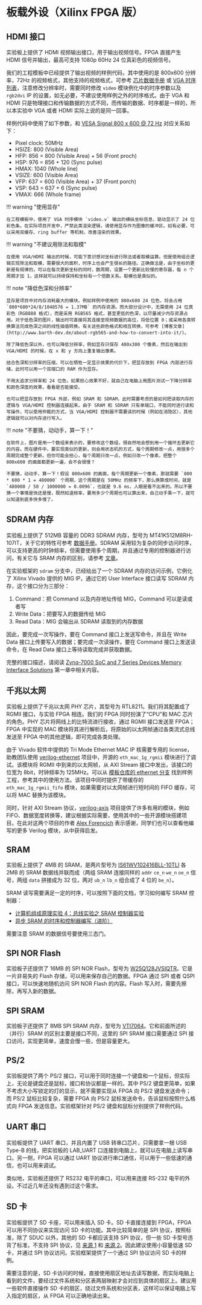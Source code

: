 # 板载外设（Xilinx FPGA 版）

## HDMI 接口

实验板上提供了 HDMI 视频输出接口，用于输出视频信号。FPGA 直接产生 HDMI 信号并输出，最高可支持 1080p 60Hz 24 位真彩色的视频信号。

我们的工程模板中已经提供了输出视频的样例代码，其中使用的是 800x600 分辨率，72Hz 的视频格式，其他支持的视频格式，可参考 [芯片数据手册](https://www.ti.com/lit/ds/symlink/tfp410.pdf) 或 [VGA 时序列表](http://tinyvga.com/vga-timing)，注意修改分辨率时，需要同时修改 `video` 模块例化中的时序参数以及 `rgb2dvi` IP 的设置，如无必要，不建议使用样例之外的时序格式。由于 VGA 和 HDMI 只是物理接口和传输数据的方式不同，而传输的数据、时序都是一样的，所以本实验中 VGA 或者 HDMI 实际上说的是同一回事。

样例代码中使用了如下参数，和 [VESA Signal 800 x 600 @ 72 Hz](http://tinyvga.com/vga-timing/800x600@72Hz) 对应关系如下：

- Pixel clock: 50MHz
- HSIZE: 800 (Visible Area)
- HFP: 856 = 800 (Visible Area) + 56 (Front proch)
- HSP: 976 = 856 + 120 (Sync pulse)
- HMAX: 1040 (Whole line)
- VSIZE: 600 (Visible Area)
- VFP: 637 = 600 (Visible Area) + 37 (Front porch)
- VSP: 643 = 637 + 6 (Sync pulse)
- VMAX: 666 (Whole frame)

!!! warning "使用显存"

    在工程模板中，使用了 VGA 时序模块 `video.v` 输出的横纵坐标信息，驱动显示了 24 位彩色条。在实际项目开发中，严禁此类渲染逻辑，请使用显存作为图像的缓冲区。如有必要，可以采用双缓存、ring buffer 等机制，改善渲染的效果。

!!! warning "不建议用除法和取模"

    在使用 VGA/HDMI 输出的时候，可能下意识想对坐标进行除法或者取模运算。但是使用组合逻辑实现除法和取模，需要很大的面积，时序上也会产生很长的路径。正确做法是，由于坐标的更新是有规律的，可以在每次更新坐标的同时，数周期，设置一个更新比较慢的寄存器，每 n 个周期才加 1，这样就可以持续保持和坐标有一个倍数关系。取模也是类似的。

!!! note "降低色深和分辨率"

    显存是项目中对内存消耗最大的模块。例如样例中使用的 800x600 24 位色，将会占用 `800*600*24/8/1048576 = 1.37MB` 的内存资源。而大部分设计中，无需使用 24 位真彩色（RGB888 格式），而是采用 RGB565 格式，甚至更低的色深，以尽量减少内存资源占用。对于低色深的图片，输出时可直接将其连接至视频数据的高位，将低位置 0；或采用各类转换算法完成色深之间的线性插值转换。有关这些颜色格式和相互转换，可参考 [博客文章](http://www.barth-dev.de/about-rgb565-and-how-to-convert-into-it/)。

    除了降低色深以外，也可以降低分辨率，例如显存只保存 400x300 个像素，然后在输出到 VGA/HDMI 的时候，在 x 和 y 方向上重复输出像素。

    结合色深和分辨率的压缩，可以在牺牲一定显示效果的代价下，把显存放到 FPGA 内部进行存储，此时可以用一个双端口的 RAM 作为显存。

    不用太追求分辨率和 24 位色，如果担心效果不好，就自己在电脑上用图片测试一下降分辨率和颜色深度的效果，看看是否能接受。

    也可以把显存放到 FPGA 外部，例如 SRAM 和 SDRAM，此时需要考虑的是如何把读取内存的逻辑与 VGA/HDMI 控制器连接起来。由于 SRAM 和 SDRAM 只有单端口，不能同时进行读和写操作，可以使用仲裁的方式，当 VGA/HDMI 控制器不需要读的时候（例如在消隐区），其他逻辑就可以对内存进行写入。

!!! note "不要猜，动动手，算一下！"

    在软件上，图片是用一个数组来表示的，要修改这个数组，很自然地会想到用一个循环去更新它的内容。而在硬件中，要实现类似的更新，则会用状态机的方式，每个周期修改一点，用很多个周期完成整个更新。但你可能会担心，每个周期只改一点，例如只改一个像素，把整个 800x600 的画面都更新一遍，会不会很慢？

    不要猜，动动手，算一下！假设 800x600 的画面，每个周期更新一个像素，那就需要 `800 * 600 * 1 = 480000` 个周期，这个周期是在 50MHz 的频率下，那么换算成时间，就是 `480000 / 50 / 1000000 = 0.0096`，也就是 9.6 ms，人眼是看不出来的。所以不要猜一个事情是快还是慢，既然知道频率，要用多少个周期也可以算出来，自己动手乘一下，就可以知道到底多快多慢了。

## SDRAM 内存

实验板上提供了 512MB 容量的 DDR3 SDRAM 内存，型号为 MT41K512M8RH-107IT，关于它的特性可参考 [数据手册](https://media-www.micron.com/-/media/client/global/documents/products/data-sheet/dram/ddr3/4gb_automotive_ddr3l.pdf)。SDRAM 采用较为复杂的同步访问时序，可以支持更高的时钟频率，但需要使用多个周期，并且通过专用的控制器进行访问，有关它与 SRAM 内存的区别，请参考 [文章](http://www.differencebetween.net/object/difference-between-sram-and-sdram/)。

在实验框架的 `sdram` 分支中，已经给出了一个 SDRAM 内存的访问示例，它例化了 Xilinx Vivado 提供的 MIG IP，通过它的 User Interface 接口读写 SDRAM 内存，这个接口分为三部分：

1. Command：把 Command 以及内存地址传给 MIG，Command 可以是读或者写
2. Write Data：把要写入的数据传给 MIG
3. Read Data：MIG 会输出从 SDRAM 读取到的内存数据

因此，要完成一次写操作，要在 Command 接口上发送写命令，并且在 Write Data 接口上传要写入的数据；要完成一次读操作，要在 Command 接口上发送读命令，在 Read Data 接口上等待读取完成并获取数据。

完整的接口描述，请阅读 [Zynq-7000 SoC and 7 Series Devices Memory Interface Solutions](https://docs.amd.com/v/u/en-US/ug586_7Series_MIS) 第一章中相关内容。


## 千兆以太网

实验板上提供了千兆以太网 PHY 芯片，其型号为 RTL8211。我们将其配置成了 RGMII 接口，与实验 FPGA 相连。我们的 FPGA 同时扮演了“CPU”和 MAC 芯片的角色。PHY 芯片将网线上的比特流进行接收，通过 RGMII 接口发送至 FPGA；FPGA 中实现的 MAC 模块将其进行解析后，将原始的以太网帧通过各类流式总线发送至 FPGA 中的其他逻辑，即可完成各类处理。

由于 Vivado 软件中提供的 Tri Mode Ethernet MAC IP 核需要专用的 license，助教团队使用 [verilog-ethernet](https://github.com/alexforencich/verilog-ethernet) 项目中，开源的 `eth_mac_1g_rgmii` 模块进行了调试。该模块将 RGMII 中到来的以太网帧，从 AXI Stream 接口中发出，该接口的位宽为 8bit，时钟频率为 125MHz。可以从 [模板仓库的 ethernet 分支](https://git.tsinghua.edu.cn/digital-design-lab/project-template-xilinx/-/tree/ethernet) 找到样例工程，参考其中的使用方法。该项目中同时提供了带缓存的 `eth_mac_1g_rgmii_fifo` 模块，如果需要对以太网帧进行短时间的 FIFO 缓存，可以将 MAC 替换为该模块。

同时，针对 AXI Stream 协议，[verilog-axis](https://github.com/alexforencich/verilog-axis) 项目提供了许多有用的模块，例如 FIFO、数据宽度转换等，建议根据实际需要，使用其中的一些开源模块搭建项目。在此对这两个项目的作者 [Alex Forencich](https://github.com/alexforencich) 表示感谢，同学们也可以查看他编写的更多 Verilog 模块，从中获得启发。

## SRAM

实验板上提供了 4MB 的 SRAM，是两片型号为 [IS61WV102416BLL-10TLI](https://www.issi.com/WW/pdf/61WV102416ALL.pdf) 各 2MB 的 SRAM 数据线并联而成（两组 SRAM 连接同样的 `addr` `ce_n` `we_n` `oe_n` 信号，两组 `data` 拼接成为 32 位，两对 `ub_n` `lb_n` 组合成了 4 位的 `be_n`）。

SRAM 读写需要满足一定的时序，可以按照下面的文档，学习如何编写 SRAM 控制器：

- [计算机组成原理实验 4：总线实验之 SRAM 控制器实验](https://lab.cs.tsinghua.edu.cn/cod-lab-docs/labs/lab4/sram/)
- [异步 SRAM 的时序和控制器编写（进阶）](https://jia.je/hardware/2022/05/19/async-sram-timing/)

需要注意 SRAM 的数据信号要使用三态门。

## SPI NOR Flash

实验板子还提供了 16MB 的 SPI NOR Flash，型号为 [W25Q128JVSIQTR](https://www.winbond.com/hq/product/code-storage-flash-memory/serial-nor-flash/?__locale=en&partNo=W25Q128JV)。它是一片非易失的 Flash 存储，可以用来保存自己的数据。FPGA 通过 SPI 或者 QSPI 接口，可以快速地随机访问 SPI NOR Flash 的内容。Flash 写入时，需要先擦除，再写入新的数据。

## SPI SRAM

实验板子还提供了 8MB SPI SRAM 内存，型号为 [VTI7064](https://www.lcsc.com/datasheet/lcsc_datasheet_1811151432_Vilsion-Tech-VTI7064MSME_C139966.pdf)。它和前面所述的（并行）SRAM 的区别主要是接口不同，这里的 SPI SRAM 接口需要通过 SPI 接口访问，实现更简单，速度会慢一些，但是容量更大。

## PS/2

实验板提供了两个 PS/2 接口，可以用于同时连接一个键盘和一个鼠标，但实际上，无论是键盘还是鼠标，接口和协议都是一样的。其中 PS/2 键盘更简单，如果不考虑大小写锁定的灯的显示，就不需要实现从 FPGA 向 PS/2 键盘发送命令；而 PS/2 鼠标比较复杂，需要 FPGA 向 PS/2 鼠标发送命令，告诉鼠标按照什么格式向 FPGA 发送信息。实验框架针对 PS/2 键盘和鼠标分别提供了样例代码。

## UART 串口

实验板提供了 UART 串口，并且内置了 USB 转串口芯片，只需要拿一根 USB Type-B 的线，把实验板的 LAB_UART 口连接到电脑上，就可以在电脑上读写串口。另一侧，FPGA 可以通过 UART 协议进行串口通信，可以用于一些低速的通信，也可以用来调试。

类似地，实验板还提供了 RS232 电平的串口，可以用来连接 RS-232 电平的外设。不过近几年还没有遇到过这个需求。

## SD 卡

实验板提供了 SD 卡座，可以用来插入 SD 卡。SD 卡直接连接到 FPGA，FPGA 可以用不同协议来实现访问 SD 卡的功能。其中比较简单的是 SPI 协议，按照标准，除了 SDUC 以外，其他的 SD 卡都应该支持 SPI 协议，但一些 SD 卡型号违背了标准，不支持 SPI 协议，见 [来源 1](https://forum.4dsystems.com.au/node/1869) 和 [来源 2](https://github.com/MarlinFirmware/Marlin/issues/2082#issuecomment-102381964)。因此建议使用小容量低速 SD 卡，并通过 SPI 协议访问。实验框架提供了一个通过 SPI 协议访问 SD 卡的样例。

需要注意的是，SD 卡访问的时候，直接使用扇区地址去读写数据，而实际电脑上看到的文件，要经过文件系统和分区表两层映射才会对应到具体的扇区上。建议用一些软件直接操作 SD 卡的扇区，绕过文件系统和分区表，这样可以保证电脑上写入指定的扇区，从 FPGA 可以正确地读出来。